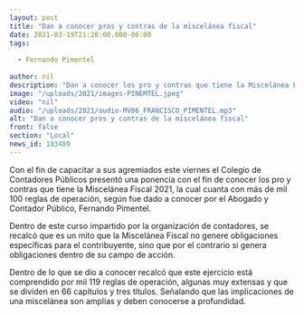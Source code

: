 ```yaml
---
layout: post
title: "Dan a conocer pros y contras de la miscelánea fiscal"
date: 2021-03-19T21:28:00.000-06:00
tags:
  
  - Fernando Pimentel
  
author: nil
description: "Dan a conocer los pro y contras que tiene la Miscelánea Fiscal 2021."
image: "/uploads/2021/images-PINEMTEL.jpeg"
video: "nil"
audio: "/uploads/2021/audio-MV06_FRANCISCO_PIMENTEL.mp3"
alt: "Dan a conocer pros y contras de la miscelánea fiscal"
front: false
section: "Local"
news_id: 183489
---
```


Con el fin de capacitar a sus agremiados este viernes el Colegio de Contadores Públicos presentó una ponencia con el fin de conocer los pro y contras que tiene la Miscelánea Fiscal 2021, la cual cuanta con más de mil 100 reglas de operación, según fue dado a conocer por el Abogado y Contador Público, Fernando Pimentel.

Dentro de este curso impartido por la organización de contadores, se recalcó que es un mito que la Miscelánea Fiscal no genere obligaciones específicas para el contribuyente, sino que por el contrario si genera obligaciones dentro de su campo de acción.

Dentro de lo que se dio a conocer recalcó que este ejercicio está comprendido por mil 119 reglas de operación, algunas muy extensas y que se dividen en 66 capítulos y tres títulos. Señalando que las implicaciones de una miscelánea son amplias y deben conocerse a profundidad.